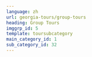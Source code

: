 ```yaml
---
language: zh
url: georgia-tours/group-tours
heading: Group Tours
imggrp_id: 5
template: toursubcategory
main_category_id: 1
sub_category_id: 32
---
```

<div class="row content-row"><!-- 2228 (0)-->

</div>
